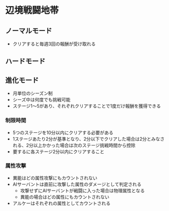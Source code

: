 # 辺境戦闘地帯

## ノーマルモード
* クリアすると毎週3回の報酬が受け取れる

## ハードモード

## 進化モード
* 月単位のシーズン制
* シーズ中は何度でも挑戦可能
* ステージ1～5があり、それぞれクリアすることで1度だけ報酬を獲得できる

### 制限時間
* 5つのステージを10分以内にクリアする必要がある
* 1ステージあたり2分が基準となり、2分以下でクリアした場合は2分とみなされる、2分以上かかった場合は次のステージ挑戦時間から控除
* 要するに各ステージ2分以内にクリアすること

### 属性攻撃
* 異能はどの属性攻撃にもカウントされない
* AIサーバントは直前に攻撃した属性のダメージとして判定される
  * 攻撃せずにAIサーバントが戦闘に入った場合は物理属性となる
  * 異能の場合はどの属性にもカウントされない
* アルケーはそれぞれの属性としてカウントされる
